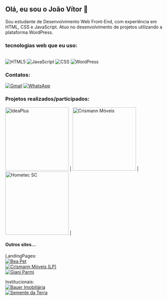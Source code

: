 ## Olá, eu sou o João Vítor 👋
Sou estudante de Desenvolvimento Web Front-End, com experiência em HTML, CSS e JavaScript. Atuo no desenvolvimento de projetos utilizando a plataforma WordPress.

### tecnologias web que eu uso:

<div style="display: inline_block;"> <br/>
  <img alt="HTML5" src="https://img.shields.io/badge/HTML5-E34F26?style=for-the-badge&logo=html5&logoColor=white" />
   <img alt="JavaScript" src="https://img.shields.io/badge/JavaScript-F7DF1E?style=for-the-badge&logo=javascript&logoColor=black" />
   <img alt="CSS" src="https://img.shields.io/badge/CSS-239120?&style=for-the-badge&logo=css3&logoColor=white" />
   <img alt="WordPress" src="https://img.shields.io/badge/Wordpress-21759B?style=for-the-badge&logo=wordpress&logoColor=white" />
</div>

### Contatos:

  [![Gmail](https://img.shields.io/badge/Gmail-D14836?style=for-the-badge&logo=gmail&logoColor=white)](mailto:joaovitorcamargo21891@gmail.com)
  [![WhatsApp](https://img.shields.io/badge/WhatsApp-25D366?style=for-the-badge&logo=whatsapp&logoColor=white)](https://api.whatsapp.com/send?phone=+5548996933766&text=Ol%C3%A1%2C+Jo%C3%A3o%21+Tudo+bem%3F%0A+Eu+vi+o+seu+perfil+no+GitHub+e+me+interesso+em+seus+servi%C3%A7os+web.)

### Projetos realizados/participados:
<div>
  <a href="https://ideaplus.tec.br/" target="_blank"><img src="https://ideaplus.tec.br/wp-content/uploads/2021/12/logo-white.png" alt="IdeaPlus" width= "200" /></a> |
  <a href="http://www.crismannmoveis.com.br" target="_blank"><img src="https://www.crismannmoveis.com.br/wp-content/uploads/2024/05/logo-white-e1729185670248.png" alt="Crismann Móveis" width= "200" /></a> |
  <a href="https://hometecsc.com.br" target="_blank"><img src="https://hometecsc.com.br/wp-content/uploads/2024/08/default-logo-1536x701.png" alt="Hometec SC" width= "200" /></a> |
</div>

<div>

#### Outros sites...

LandingPages: <br>
[![Bea Pet]()](https://beapetcenter.com.br/cirurgias/) <br>
[![Crismann Móveis (LP)]()](http://www.crismannmoveis.com.br/arquitetos/) <br>
[![Giani Parmi]()](http://gianiparmi.com.br/) <br>

Institucionais:<br>
[![Bauer Imobiliária]()](https://bauerimob.com.br) <br>
[![Semente da Terra]()](https://sementedaterra.com.br/) <br>




